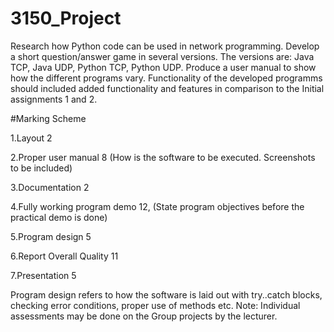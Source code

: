 # 3150_Project
Research how Python code can be used in network programming. Develop a short question/answer game in several versions. The versions are: Java TCP, Java UDP, Python TCP, Python UDP. Produce a user manual to show how the different programs vary. Functionality of the developed programms should included added functionality and features in comparison to the Initial assignments 1 and 2.

#Marking Scheme

1.Layout 2

2.Proper user manual 8 (How is the software to be executed. Screenshots to be included)

3.Documentation 2

4.Fully working program demo 12, (State program objectives before the practical demo is done)

5.Program design 5

6.Report Overall Quality 11

7.Presentation 5

Program design refers to how the software is laid out with try..catch blocks, checking error conditions, proper use of methods etc.
Note: Individual assessments may be done on the Group projects by the lecturer.
